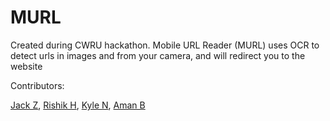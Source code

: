 # MURL

Created during CWRU hackathon. Mobile URL Reader (MURL) uses OCR to detect urls in images and from your camera, and will redirect you to the website


Contributors:

[Jack Z](https://github.com/jzhang9100), [Rishik H](https://github.com/blazepower), [Kyle N](https://github.com/khai-ngo20841), [Aman B](https://github.com/abhriguvansh)
